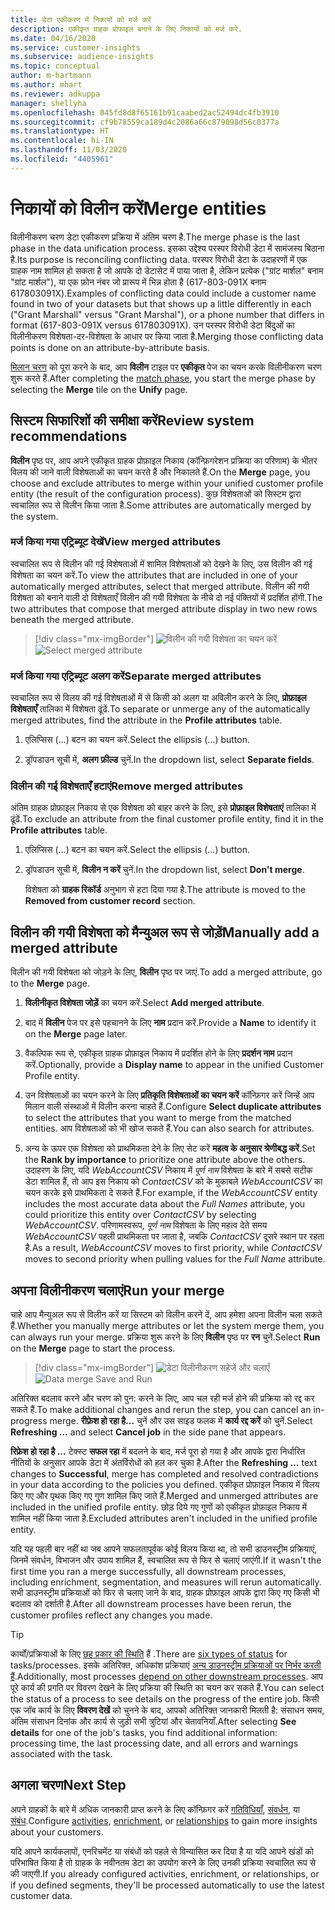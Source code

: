 ```yaml
---
title: डेटा एकीकरण में निकायों को मर्ज करें
description: एकीकृत ग्राहक प्रोफाइल बनाने के लिए निकायों को मर्ज करें.
ms.date: 04/16/2020
ms.service: customer-insights
ms.subservice: audience-insights
ms.topic: conceptual
author: m-hartmann
ms.author: mhart
ms.reviewer: adkuppa
manager: shellyha
ms.openlocfilehash: 045fd8d8f65161b91caabed2ac52494dc4fb3910
ms.sourcegitcommit: cf9b78559ca189d4c2086a66c879098d56c0377a
ms.translationtype: HT
ms.contentlocale: hi-IN
ms.lasthandoff: 11/03/2020
ms.locfileid: "4405961"
---
```

# <a name="merge-entities"></a><span data-ttu-id="172f6-103">निकायों को विलीन करें</span><span class="sxs-lookup"><span data-stu-id="172f6-103">Merge entities</span></span>

<span data-ttu-id="172f6-104">विलीनीकरण चरण डेटा एकीकरण प्रक्रिया में अंतिम चरण है.</span><span class="sxs-lookup"><span data-stu-id="172f6-104">The merge phase is the last phase in the data unification process.</span></span> <span data-ttu-id="172f6-105">इसका उद्देश्य परस्पर विरोधी डेटा में सामंजस्य बिठाना है.</span><span class="sxs-lookup"><span data-stu-id="172f6-105">Its purpose is reconciling conflicting data.</span></span> <span data-ttu-id="172f6-106">परस्पर विरोधी डेटा के उदाहरणों में एक ग्राहक नाम शामिल हो सकता है जो आपके दो डेटासेट में पाया जाता है, लेकिन प्रत्येक ("ग्रांट मार्शल" बनाम "ग्रांट मार्शल"), या एक फ़ोन नंबर जो प्रारूप में भिन्न होता है (617-803-091X बनाम 617803091X).</span><span class="sxs-lookup"><span data-stu-id="172f6-106">Examples of conflicting data could include a customer name found in two of your datasets but that shows up a little differently in each ("Grant Marshall" versus "Grant Marshal"), or a phone number that differs in format (617-803-091X versus 617803091X).</span></span> <span data-ttu-id="172f6-107">उन परस्पर विरोधी डेटा बिंदुओं का विलीनीकरण विशेषता-दर-विशेषता के आधार पर किया जाता है.</span><span class="sxs-lookup"><span data-stu-id="172f6-107">Merging those conflicting data points is done on an attribute-by-attribute basis.</span></span>

<span data-ttu-id="172f6-108">[मिलान चरण](match-entities.md) को पूरा करने के बाद, आप **विलीन** टाइल पर **एकीकृत** पेज का चयन करके विलीनीकरण चरण शुरू करते हैं.</span><span class="sxs-lookup"><span data-stu-id="172f6-108">After completing the [match phase](match-entities.md), you start the merge phase by selecting the **Merge** tile on the **Unify** page.</span></span>

## <a name="review-system-recommendations"></a><span data-ttu-id="172f6-109">सिस्टम सिफारिशों की समीक्षा करें</span><span class="sxs-lookup"><span data-stu-id="172f6-109">Review system recommendations</span></span>

<span data-ttu-id="172f6-110">**विलीन** पृष्ठ पर, आप अपने एकीकृत ग्राहक प्रोफ़ाइल निकाय (कॉन्फ़िगरेशन प्रक्रिया का परिणाम) के भीतर विलय की जाने वाली विशेषताओं का चयन करते हैं और निकालते हैं.</span><span class="sxs-lookup"><span data-stu-id="172f6-110">On the **Merge** page, you choose and exclude attributes to merge within your unified customer profile entity (the result of the configuration process).</span></span> <span data-ttu-id="172f6-111">कुछ विशेषताओं को सिस्टम द्वारा स्वचालित रूप से विलीन किया जाता है.</span><span class="sxs-lookup"><span data-stu-id="172f6-111">Some attributes are automatically merged by the system.</span></span>

### <a name="view-merged-attributes"></a><span data-ttu-id="172f6-112">मर्ज किया गया एट्रिब्यूट देखें</span><span class="sxs-lookup"><span data-stu-id="172f6-112">View merged attributes</span></span>

<span data-ttu-id="172f6-113">स्वचालित रूप से विलीन की गई विशेषताओं में शामिल विशेषताओं को देखने के लिए, उस विलीन की गई विशेषता का चयन करें.</span><span class="sxs-lookup"><span data-stu-id="172f6-113">To view the attributes that are included in one of your automatically merged attributes, select that merged attribute.</span></span> <span data-ttu-id="172f6-114">विलीन की गयी विशेषता को बनाने वाली दो विशेषताएँ विलीन की गयी विशेषता के नीचे दो नई पंक्तियों में प्रदर्शित होंगी.</span><span class="sxs-lookup"><span data-stu-id="172f6-114">The two attributes that compose that merged attribute display in two new rows beneath the merged attribute.</span></span>

> [!div class="mx-imgBorder"]
> <span data-ttu-id="172f6-115">![विलीन की गयी विशेषता का चयन करें](media/configure-data-merge-profile-attributes.png "विलीन की गयी विशेषता का चयन करें")</span><span class="sxs-lookup"><span data-stu-id="172f6-115">![Select merged attribute](media/configure-data-merge-profile-attributes.png "Select merged attribute")</span></span>

### <a name="separate-merged-attributes"></a><span data-ttu-id="172f6-116">मर्ज किया गया एट्रिब्यूट अलग करें</span><span class="sxs-lookup"><span data-stu-id="172f6-116">Separate merged attributes</span></span>

<span data-ttu-id="172f6-117">स्वचालित रूप से विलय की गई विशेषताओं में से किसी को अलग या अविलीन करने के लिए, **प्रोफ़ाइल विशेषताएँ** तालिका में विशेषता ढूंढें.</span><span class="sxs-lookup"><span data-stu-id="172f6-117">To separate or unmerge any of the automatically merged attributes, find the attribute in the **Profile attributes** table.</span></span>

1. <span data-ttu-id="172f6-118">एलिप्सिस (...) बटन का चयन करें.</span><span class="sxs-lookup"><span data-stu-id="172f6-118">Select the ellipsis (...) button.</span></span>
  
2. <span data-ttu-id="172f6-119">ड्रॉपडाउन सूची में, **अलग फ़ील्ड** चुनें.</span><span class="sxs-lookup"><span data-stu-id="172f6-119">In the dropdown list, select **Separate fields**.</span></span>

### <a name="remove-merged-attributes"></a><span data-ttu-id="172f6-120">विलीन की गई विशेषताएँ हटाएं</span><span class="sxs-lookup"><span data-stu-id="172f6-120">Remove merged attributes</span></span>

<span data-ttu-id="172f6-121">अंतिम ग्राहक प्रोफ़ाइल निकाय से एक विशेषता को बाहर करने के लिए, इसे **प्रोफ़ाइल विशेषताएं** तालिका में ढूंढें.</span><span class="sxs-lookup"><span data-stu-id="172f6-121">To exclude an attribute from the final customer profile entity, find it in the **Profile attributes** table.</span></span>

1. <span data-ttu-id="172f6-122">एलिप्सिस (...) बटन का चयन करें.</span><span class="sxs-lookup"><span data-stu-id="172f6-122">Select the ellipsis (...) button.</span></span>
  
2. <span data-ttu-id="172f6-123">ड्रॉपडाउन सूची में, **विलीन न करें** चुनें.</span><span class="sxs-lookup"><span data-stu-id="172f6-123">In the dropdown list, select **Don't merge**.</span></span>

   <span data-ttu-id="172f6-124">विशेषता को **ग्राहक रिकॉर्ड** अनुभाग से हटा दिया गया है.</span><span class="sxs-lookup"><span data-stu-id="172f6-124">The attribute is moved to the **Removed from customer record** section.</span></span>

## <a name="manually-add-a-merged-attribute"></a><span data-ttu-id="172f6-125">विलीन की गयी विशेषता को मैन्युअल रूप से जोड़ें</span><span class="sxs-lookup"><span data-stu-id="172f6-125">Manually add a merged attribute</span></span>

<span data-ttu-id="172f6-126">विलीन की गयी विशेषता को जोड़ने के लिए, **विलीन** पृष्ठ पर जाएं.</span><span class="sxs-lookup"><span data-stu-id="172f6-126">To add a merged attribute, go to the **Merge** page.</span></span>

1. <span data-ttu-id="172f6-127">**विलीनीकृत विशेषता जोड़ें** का चयन करें.</span><span class="sxs-lookup"><span data-stu-id="172f6-127">Select **Add merged attribute**.</span></span>

2. <span data-ttu-id="172f6-128">बाद में **विलीन** पेज पर इसे पहचानने के लिए **नाम** प्रदान करें.</span><span class="sxs-lookup"><span data-stu-id="172f6-128">Provide a **Name** to identify it on the **Merge** page later.</span></span>

3. <span data-ttu-id="172f6-129">वैकल्पिक रूप से, एकीकृत ग्राहक प्रोफ़ाइल निकाय में प्रदर्शित होने के लिए **प्रदर्शन नाम** प्रदान करें.</span><span class="sxs-lookup"><span data-stu-id="172f6-129">Optionally, provide a **Display name** to appear in the unified Customer Profile entity.</span></span>

4. <span data-ttu-id="172f6-130">उन विशेषताओं का चयन करने के लिए **प्रतिकृति विशेषताओं का चयन करें** कॉन्फ़िगर करें जिन्हें आप मिलान वाली संस्थाओं में विलीन करना चाहते हैं.</span><span class="sxs-lookup"><span data-stu-id="172f6-130">Configure **Select duplicate attributes** to select the attributes that you want to merge from the matched entities.</span></span> <span data-ttu-id="172f6-131">आप विशेषताओं को भी खोज सकते हैं.</span><span class="sxs-lookup"><span data-stu-id="172f6-131">You can also search for attributes.</span></span>

5. <span data-ttu-id="172f6-132">अन्य के ऊपर एक विशेषता को प्राथमिकता देने के लिए सेट करें **महत्व के अनुसार श्रेणीबद्ध करें**.</span><span class="sxs-lookup"><span data-stu-id="172f6-132">Set the **Rank by importance** to prioritize one attribute above the others.</span></span> <span data-ttu-id="172f6-133">उदाहरण के लिए, यदि *WebAccountCSV* निकाय में *पूर्ण नाम* विशेषता के बारे में सबसे सटीक डेटा शामिल हैं, तो आप इस निकाय को *ContactCSV* को के मुकाबले *WebAccountCSV* का चयन करके इसे प्राथमिकता दे सकते हैं.</span><span class="sxs-lookup"><span data-stu-id="172f6-133">For example, if the *WebAccountCSV* entity includes the most accurate data about the *Full Names* attribute, you could prioritize this entity over *ContactCSV* by selecting *WebAccountCSV*.</span></span> <span data-ttu-id="172f6-134">परिणामस्वरूप, *पूर्ण नाम* विशेषता के लिए महत्व देते समय *WebAccountCSV* पहली प्राथमिकता पर जाता है, जबकि *ContactCSV* दूसरे स्थान पर रहता है.</span><span class="sxs-lookup"><span data-stu-id="172f6-134">As a result, *WebAccountCSV* moves to first priority, while *ContactCSV* moves to second priority when pulling values for the *Full Name* attribute.</span></span>

## <a name="run-your-merge"></a><span data-ttu-id="172f6-135">अपना विलीनीकरण चलाएं</span><span class="sxs-lookup"><span data-stu-id="172f6-135">Run your merge</span></span>

<span data-ttu-id="172f6-136">चाहे आप मैन्युअल रूप से विलीन करें या सिस्टम को विलीन करने दें, आप हमेशा अपना विलीन चला सकते हैं.</span><span class="sxs-lookup"><span data-stu-id="172f6-136">Whether you manually merge attributes or let the system merge them, you can always run your merge.</span></span> <span data-ttu-id="172f6-137">प्रक्रिया शुरू करने के लिए **विलीन** पृष्ठ पर **रन** चुनें.</span><span class="sxs-lookup"><span data-stu-id="172f6-137">Select **Run** on the **Merge** page to start the process.</span></span>

> [!div class="mx-imgBorder"]
> <span data-ttu-id="172f6-138">![डेटा विलीनीकरण सहेजें और चलाएँ](media/configure-data-merge-save-run.png "डेटा विलीनीकरण सहेजें और चलाएँ")</span><span class="sxs-lookup"><span data-stu-id="172f6-138">![Data merge Save and Run](media/configure-data-merge-save-run.png "Data merge Save and Run")</span></span>

<span data-ttu-id="172f6-139">अतिरिक्त बदलाव करने और चरण को पुन: करने के लिए, आप चल रही मर्ज होने की प्रक्रिया को रद्द कर सकते हैं.</span><span class="sxs-lookup"><span data-stu-id="172f6-139">To make additional changes and rerun the step, you can cancel an in-progress merge.</span></span> <span data-ttu-id="172f6-140">**रीफ़्रेश हो रहा है...** चुनें और उस साइड फलक में **कार्य रद्द करें** को चुनें.</span><span class="sxs-lookup"><span data-stu-id="172f6-140">Select **Refreshing ...** and select **Cancel job**  in the side pane that appears.</span></span>

<span data-ttu-id="172f6-141">**रिफ्रेश हो रहा है ...** टेक्स्ट **सफल रहा** में बदलने के बाद, मर्ज पूरा हो गया है और आपके द्वारा निर्धारित नीतियों के अनुसार आपके डेटा में अंतर्विरोधों को हल कर चुका है.</span><span class="sxs-lookup"><span data-stu-id="172f6-141">After the **Refreshing ...** text changes to **Successful**, merge has completed and resolved contradictions in your data according to the policies you defined.</span></span> <span data-ttu-id="172f6-142">एकीकृत प्रोफ़ाइल निकाय में विलय किए गए और पृथक किए गए गुण शामिल किए जाते हैं.</span><span class="sxs-lookup"><span data-stu-id="172f6-142">Merged and unmerged attributes are included in the unified profile entity.</span></span> <span data-ttu-id="172f6-143">छोड़ दिये गए गुणों को एकीकृत प्रोफ़ाइल निकाय में शामिल नहीं किया जाता है.</span><span class="sxs-lookup"><span data-stu-id="172f6-143">Excluded attributes aren't included in the unified profile entity.</span></span>

<span data-ttu-id="172f6-144">यदि यह पहली बार नहीं था जब आपने सफलतापूर्वक कोई विलय किया था, तो सभी डाउनस्ट्रीम प्रक्रियाएं, जिनमें संवर्धन, विभाजन और उपाय शामिल हैं, स्वचालित रूप से फिर से चलाएं जाएंगी.</span><span class="sxs-lookup"><span data-stu-id="172f6-144">If it wasn't the first time you ran a merge successfully, all downstream processes, including enrichment, segmentation, and measures will rerun automatically.</span></span> <span data-ttu-id="172f6-145">सभी डाउनस्ट्रीम प्रक्रियाओं को फिर से चलाए जाने के बाद, ग्राहक प्रोफ़ाइल आपके द्वारा किए गए किसी भी बदलाव को दर्शाती है.</span><span class="sxs-lookup"><span data-stu-id="172f6-145">After all downstream processes have been rerun, the customer profiles reflect any changes you made.</span></span>

> [!TIP]
> <span data-ttu-id="172f6-146">कार्यों/प्रक्रियाओं के लिए [छह प्रकार की स्थिति](system.md#status-types) हैं .</span><span class="sxs-lookup"><span data-stu-id="172f6-146">There are [six types of status](system.md#status-types) for tasks/processes.</span></span> <span data-ttu-id="172f6-147">इसके अतिरिक्त, अधिकांश प्रक्रियाएं [अन्य डाउनस्ट्रीम प्रक्रियाओं पर निर्भर करती हैं](system.md#refresh-policies).</span><span class="sxs-lookup"><span data-stu-id="172f6-147">Additionally, most processes [depend on other downstream processes](system.md#refresh-policies).</span></span> <span data-ttu-id="172f6-148">आप पूरे कार्य की प्रगति पर विवरण देखने के लिए प्रक्रिया की स्थिति का चयन कर सकते हैं.</span><span class="sxs-lookup"><span data-stu-id="172f6-148">You can select the status of a process to see details on the progress of the entire job.</span></span> <span data-ttu-id="172f6-149">किसी एक जॉब कार्य के लिए **विवरण देखें** को चुनने के बाद, आपको अतिरिक्त जानकारी मिलती है: संसाधन समय, अंतिम संसाधन दिनांक और कार्य से जुड़ी सभी त्रुटियां और चेतावनियाँ.</span><span class="sxs-lookup"><span data-stu-id="172f6-149">After selecting **See details** for one of the job's tasks, you find additional information: processing time, the last processing date, and all errors and warnings associated with the task.</span></span>

## <a name="next-step"></a><span data-ttu-id="172f6-150">अगला चरण</span><span class="sxs-lookup"><span data-stu-id="172f6-150">Next Step</span></span>

<span data-ttu-id="172f6-151">अपने ग्राहकों के बारे में अधिक जानकारी प्राप्त करने के लिए कॉन्फ़िगर करें [गतिविधियाँ](activities.md), [संवर्धन](enrichment-microsoft-graph.md), या [संबंध](relationships.md).</span><span class="sxs-lookup"><span data-stu-id="172f6-151">Configure [activities](activities.md), [enrichment](enrichment-microsoft-graph.md), or [relationships](relationships.md) to gain more insights about your customers.</span></span>

<span data-ttu-id="172f6-152">यदि आपने कार्यकलापों, एनरिचमेंट या संबंधों को पहले से विन्यासित कर दिया है या यदि आपने खंडों को परिभाषित किया है तो ग्राहक के नवीनतम डेटा का उपयोग करने के लिए उनकी प्रक्रिया स्वचालित रूप से की जाएगी.</span><span class="sxs-lookup"><span data-stu-id="172f6-152">If you already configured activities, enrichment, or relationships, or if you defined segments, they'll be processed automatically to use the latest customer data.</span></span>


